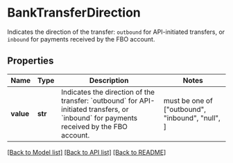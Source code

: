 # BankTransferDirection

Indicates the direction of the transfer: `outbound` for API-initiated transfers, or `inbound` for payments received by the FBO account.

## Properties
Name | Type | Description | Notes
------------ | ------------- | ------------- | -------------
**value** | **str** | Indicates the direction of the transfer: &#x60;outbound&#x60; for API-initiated transfers, or &#x60;inbound&#x60; for payments received by the FBO account. |  must be one of ["outbound", "inbound", "null", ]

[[Back to Model list]](../README.md#documentation-for-models) [[Back to API list]](../README.md#documentation-for-api-endpoints) [[Back to README]](../README.md)


